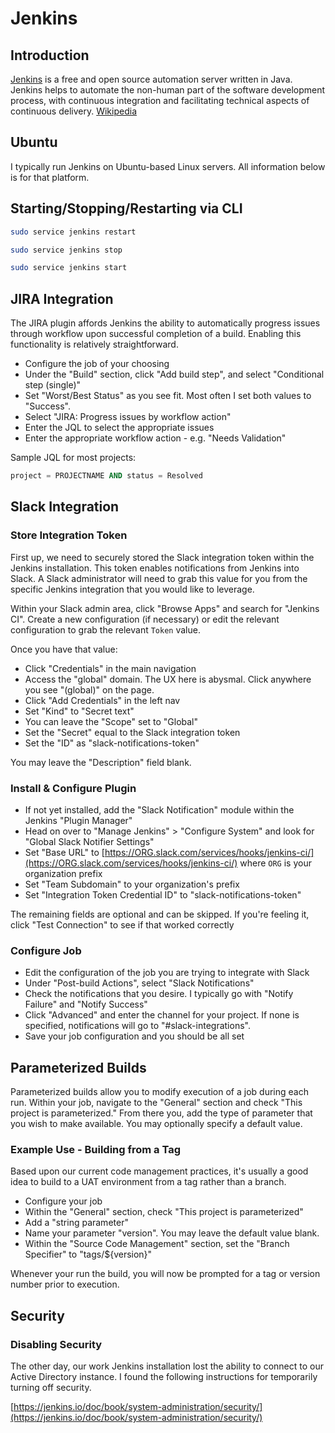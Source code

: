 # Jenkins

## Introduction

[Jenkins](https://jenkins.io/) is a free and open source automation server written in Java. Jenkins helps to automate the non-human part of the software development process, with continuous integration and facilitating technical aspects of continuous delivery. [Wikipedia](https://en.wikipedia.org/wiki/Jenkins_(software))

## Ubuntu

I typically run Jenkins on Ubuntu-based Linux servers. All information below is for that platform.

## Starting/Stopping/Restarting via CLI

```bash
sudo service jenkins restart
```

```bash
sudo service jenkins stop
```

```bash
sudo service jenkins start
```

## JIRA Integration

The JIRA plugin affords Jenkins the ability to automatically progress issues through workflow upon successful completion of a build. Enabling this functionality is relatively straightforward.

* Configure the job of your choosing
* Under the "Build" section, click "Add build step", and select "Conditional step (single)"
* Set "Worst/Best Status" as you see fit. Most often I set both values to "Success".
* Select "JIRA: Progress issues by workflow action"
* Enter the JQL to select the appropriate issues
* Enter the appropriate workflow action - e.g. "Needs Validation"

Sample JQL for most projects:

```sql
project = PROJECTNAME AND status = Resolved
```

## Slack Integration

### Store Integration Token

First up, we need to securely stored the Slack integration token within the Jenkins installation. This token enables notifications from Jenkins into Slack. A Slack administrator will need to grab this value for you from the specific Jenkins integration that you would like to leverage.

Within your Slack admin area, click "Browse Apps" and search for "Jenkins CI". Create a new configuration (if necessary) or edit the relevant configuration to grab the relevant `Token` value.

Once you have that value:

* Click "Credentials" in the main navigation
* Access the "global" domain. The UX here is abysmal. Click anywhere you see "(global)" on the page.
* Click "Add Credentials" in the left nav
* Set "Kind" to "Secret text"
* You can leave the "Scope" set to "Global"
* Set the "Secret" equal to the Slack integration token
* Set the "ID" as "slack-notifications-token"

You may leave the "Description" field blank.

### Install & Configure Plugin

* If not yet installed, add the "Slack Notification" module within the Jenkins "Plugin Manager"
* Head on over to "Manage Jenkins" > "Configure System"  and look for "Global Slack Notifier Settings"
* Set "Base URL" to [https://ORG.slack.com/services/hooks/jenkins-ci/](https://ORG.slack.com/services/hooks/jenkins-ci/) where `ORG` is your organization prefix
* Set "Team Subdomain" to your organization's prefix
* Set "Integration Token Credential ID" to "slack-notifications-token"

The remaining fields are optional and can be skipped. If you're feeling it, click "Test Connection" to see if that worked correctly

### Configure Job

* Edit the configuration of the job you are trying to integrate with Slack
* Under "Post-build Actions", select "Slack Notifications"
* Check the notifications that you desire. I typically go with "Notify Failure" and "Notify Success"
* Click "Advanced" and enter the channel for your project. If none is specified, notifications will go to "#slack-integrations".
* Save your job configuration and you should be all set

## Parameterized Builds

Parameterized builds allow you to modify execution of a job during each run. Within your job, navigate to the "General" section and check "This project is parameterized." From there you, add the type of parameter that you wish to make available. You may optionally specify a default value.

### Example Use - Building from a Tag

Based upon our current code management practices, it's usually a good idea to build to a UAT environment from a tag rather than a branch.

* Configure your job
* Within the "General" section, check "This project is parameterized"
* Add a "string parameter"
* Name your parameter "version". You may leave the default value blank.
* Within the "Source Code Management" section, set the "Branch Specifier" to "tags/${version}"

Whenever your run the build, you will now be prompted for a tag or version number prior to execution.

## Security

### Disabling Security

The other day, our work Jenkins installation lost the ability to connect to our Active Directory instance. I found the following instructions for temporarily turning off security.

[https://jenkins.io/doc/book/system-administration/security/](https://jenkins.io/doc/book/system-administration/security/)